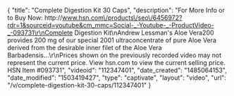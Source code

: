 {
    "title": "Complete Digestion Kit  30 Caps",
    "description": "For More Info or to Buy Now: http:\/\/www.hsn.com\/products\/seo\/6456972?rdr=1&sourceid=youtube&cm_mmc=Social-_-Youtube-_-ProductVideo-_-093731\r\nComplete Digestion Kit\nAndrew Lessman's Aloe Vera200 provides 200 mg of our special 2001 ultraconcentrate of pure Aloe Vera derived from the desirable inner filet of the Aloe Vera Barbadensis...\r\nPrices shown on the previously recorded video may not represent the current price.  View hsn.com to view the current selling price. HSN Item #093731",
    "videoid": "112347401",
    "date_created": "1485064153",
    "date_modified": "1503419427",
    "type": "captivate",
    "layout": "video",
    "url": "\/v\/complete-digestion-kit-30-caps\/112347401"
}